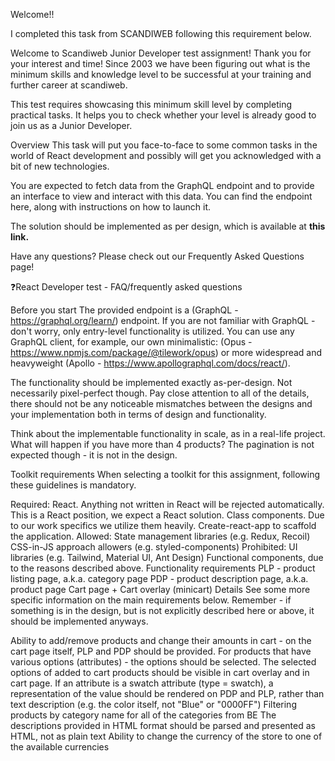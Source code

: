 Welcome!!

I completed this task from SCANDIWEB following this requirement below.

Welcome to Scandiweb Junior Developer test assignment!
Thank you for your interest and time! Since 2003 we have been figuring out what is the minimum skills and knowledge level to be successful at your training and further career at scandiweb.

This test requires showcasing this minimum skill level by completing practical tasks. It helps you to check whether your level is already good to join us as a Junior Developer.

Overview
This task will put you face-to-face to some common tasks in the world of React development and possibly will get you acknowledged with a bit of new technologies.

You are expected to fetch data from the GraphQL endpoint and to provide an interface to view and interact with this data. You can find the endpoint here, along with instructions on how to launch it.

The solution should be implemented as per design, which is available at **this link.**

Have any questions? Please check out our Frequently Asked Questions page!

❓React Developer test - FAQ/frequently asked questions

Before you start
The provided endpoint is a (GraphQL -https://graphql.org/learn/) endpoint. If you are not familiar with GraphQL - don't worry, only entry-level functionality is utilized. You can use any GraphQL client, for example, our own minimalistic: (Opus - https://www.npmjs.com/package/@tilework/opus) or more widespread and heavyweight (Apollo - https://www.apollographql.com/docs/react/).

The functionality should be implemented exactly as-per-design. Not necessarily pixel-perfect though. Pay close attention to all of the details, there should not be any noticeable mismatches between the designs and your implementation both in terms of design and functionality.

Think about the implementable functionality in scale, as in a real-life project. What will happen if you have more than 4 products? The pagination is not expected though - it is not in the design.

Toolkit requirements
When selecting a toolkit for this assignment, following these guidelines is mandatory.

Required:
React. Anything not written in React will be rejected automatically. This is a React position, we expect a React solution.
Class components. Due to our work specifics we utilize them heavily.
Create-react-app to scaffold the application.
Allowed:
State management libraries (e.g. Redux, Recoil)
CSS-in-JS approach allowers (e.g. styled-components)
Prohibited:
UI libraries (e.g. Tailwind, Material UI, Ant Design)
Functional components, due to the reasons described above.
Functionality requirements
PLP - product listing page, a.k.a. category page
PDP - product description page, a.k.a. product page
Cart page + Cart overlay (minicart)
Details
See some more specific information on the main requirements below. Remember - if something is in the design, but is not explicitly described here or above, it should be implemented anyways.

Ability to add/remove products and change their amounts in cart - on the cart page itself, PLP and PDP should be provided.
For products that have various options (attributes) - the options should be selected.
The selected options of added to cart products should be visible in cart overlay and in cart page.
If an attribute is a swatch attribute (type = swatch), a representation of the value should be rendered on PDP and PLP, rather than text description (e.g. the color itself, not "Blue" or "0000FF")
Filtering products by category name for all of the categories from BE
The descriptions provided in HTML format should be parsed and presented as HTML, not as plain text
Ability to change the currency of the store to one of the available currencies